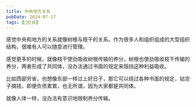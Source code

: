 ```yaml
---
title: 中央地方关系
pubDate: 2024-07-17
tags: [👫社会]
---
```


感觉中央和地方的关系就像树根与枝干的关系。作为很多人和组织组成的大型组织结构，很难有人可以随意进行管理。

感觉更多的时候，就像枝干使劲吸收树根传输的养分，树根也使劲吸收枝干传输的养分，两者形成了共同体，没办法通过书面的规定来阻挡这种利益吸收。

比如西部穷省，也想像东部一样过上好日子，那它可以绕过各种书面的规定，钻空子搞钱，即便负债累累，也无所谓，因为大家都是共同体。

就像人体一样，没办法有意识地限制养分传输。
